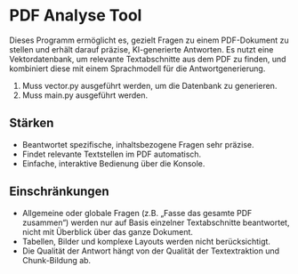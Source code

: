 # PDF Analyse Tool

Dieses Programm ermöglicht es, gezielt Fragen zu einem PDF-Dokument zu stellen und erhält darauf präzise, KI-generierte Antworten. Es nutzt eine Vektordatenbank, um relevante Textabschnitte aus dem PDF zu finden, und kombiniert diese mit einem Sprachmodell für die Antwortgenerierung.

1. Muss vector.py ausgeführt werden, um die Datenbank zu generieren.
2. Muss main.py ausgeführt werden.

## Stärken

- Beantwortet spezifische, inhaltsbezogene Fragen sehr präzise.
- Findet relevante Textstellen im PDF automatisch.
- Einfache, interaktive Bedienung über die Konsole.

## Einschränkungen

- Allgemeine oder globale Fragen (z.B. „Fasse das gesamte PDF zusammen“) werden nur auf Basis einzelner Textabschnitte beantwortet, nicht mit Überblick über das ganze Dokument.
- Tabellen, Bilder und komplexe Layouts werden nicht berücksichtigt.
- Die Qualität der Antwort hängt von der Qualität der Textextraktion und Chunk-Bildung ab.